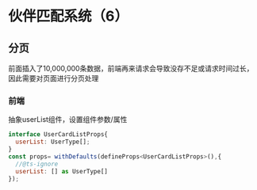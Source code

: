 # 伙伴匹配系统（6）
## 分页
前面插入了10,000,000条数据，前端再来请求会导致没存不足或请求时间过长，因此需要对页面进行分页处理
### 前端
抽象userList组件，设置组件参数/属性
```javascript
interface UserCardListProps{
  userList: UserType[];
}
const props= withDefaults(defineProps<UserCardListProps>(),{
  //@ts-ignore
  userList: [] as UserType[]
});
```
